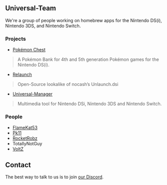 ## Universal-Team

We're a group of people working on homebrew apps for the Nintendo DS(i), Nintendo 3DS, and Nintendo Switch.

### Projects

- [Pokémon Chest](pkmn-chest.html)
> A Pokémon Bank for 4th and 5th generation Pokémon games for the Nintendo DS(i).
- [Relaunch](relaunch.html)
> Open-Source lookalike of nocash’s Unlaunch.dsi
- [Universal-Manager](universal-manager.html)
> Multimedia tool for Nintendo DSi, Nintendo 3DS and Nintendo Switch.

### People
- [FlameKat53](https://github.com/FlameKat53)
- [Pk11](https://github.com/Epicpkmn11/)
- [RocketRobz](https://github.com/RocketRobz)
- TotallyNotGuy
- [VoltZ](https://github.com/SuperSaiyajinVoltZ)

## Contact
The best way to talk to us is to join [our Discord](https://discord.gg/KDJCfGF).
